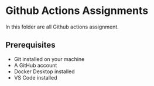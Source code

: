 # Github Actions Assignments

In this folder are all Github actions assignment.

## Prerequisites  
- Git installed on your machine
- A GitHub account
- Docker Desktop installed
- VS Code installed